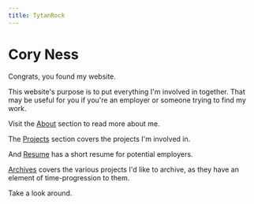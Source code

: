 ```yaml
---
title: TytanRock
---
```


<link rel="shortcut icon" type="image/x-icon" href="favicon.ico">

# Cory Ness
Congrats, you found my website.

This website's purpose is to put everything I'm involved in together.
That may be useful for you if you're an employer or someone trying to find my work.

Visit the [About](/about) section to read more about me.

The [Projects](/projects) section covers the projects I'm involved in.

And <a href="/Resume-Cleaned.pdf" target="_blank">Resume</a>  has a short resume for potential employers.

[Archives](/archives) covers the various projects I'd like to archive, as they have an element of time-progression to them.

Take a look around.
